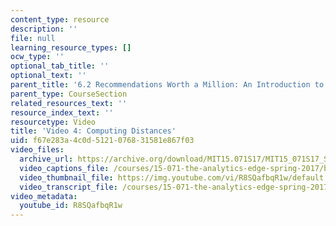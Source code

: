 ```yaml
---
content_type: resource
description: ''
file: null
learning_resource_types: []
ocw_type: ''
optional_tab_title: ''
optional_text: ''
parent_title: '6.2 Recommendations Worth a Million: An Introduction to Clustering '
parent_type: CourseSection
related_resources_text: ''
resource_index_text: ''
resourcetype: Video
title: 'Video 4: Computing Distances'
uid: f67e283a-4c0d-5121-0768-31581e867f03
video_files:
  archive_url: https://archive.org/download/MIT15.071S17/MIT15_071S17_Session_6.2.07_300k.mp4
  video_captions_file: /courses/15-071-the-analytics-edge-spring-2017/b6ddccf7ff895420939c112d36f5eb36_R8SQafbqR1w.vtt
  video_thumbnail_file: https://img.youtube.com/vi/R8SQafbqR1w/default.jpg
  video_transcript_file: /courses/15-071-the-analytics-edge-spring-2017/2b0936abf4c83a5e5d306f88b372762a_R8SQafbqR1w.pdf
video_metadata:
  youtube_id: R8SQafbqR1w
---
```

